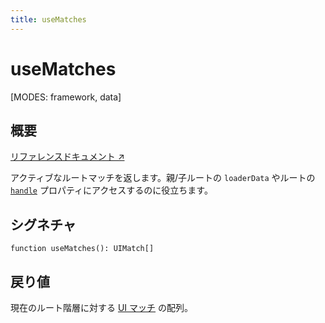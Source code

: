 ```yaml
---
title: useMatches
---
```


# useMatches

<!--
⚠️ ⚠️ IMPORTANT ⚠️ ⚠️ 

Thank you for helping improve our documentation!

This file is auto-generated from the JSDoc comments in the source
code, so please edit the JSDoc comments in the file below and this
file will be re-generated once those changes are merged.

https://github.com/remix-run/react-router/blob/main/packages/react-router/lib/hooks.tsx
-->

[MODES: framework, data]

## 概要

[リファレンスドキュメント ↗](https://api.reactrouter.com/v7/functions/react_router.useMatches.html)

アクティブなルートマッチを返します。親/子ルートの `loaderData` やルートの [`handle`](../../start/framework/route-module#handle) プロパティにアクセスするのに役立ちます。

## シグネチャ

```tsx
function useMatches(): UIMatch[]
```

## 戻り値

現在のルート階層に対する [UI マッチ](https://api.reactrouter.com/v7/interfaces/react_router.UIMatch.html) の配列。